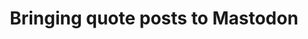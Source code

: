 ---
layout: post
title: "Bringing quote posts to Mastodon"
link: https://blog.joinmastodon.org/2025/02/bringing-quote-posts-to-mastodon/
author: ""
published_date: ""
description: "Quote Posts are a popular feature of many social media platforms. They offer the ability to share another person’s post to one’s own followers, while adding a comment.

We want to share our thinking process in implementing Quote Posts in Mastodon, and explain why it has taken us some time to do so."
language: ""
categories: "Liens"
tags: "mastodon réseau-social"
og-tags: "mastodon réseau-social"
permalink: /:categories/:year/:month/:day/:title/
---
